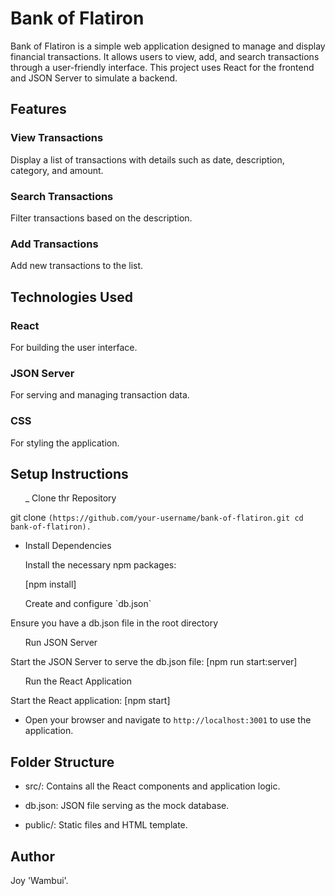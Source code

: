 # Bank of Flatiron
Bank of Flatiron is a simple web application designed to manage and display financial transactions. It allows users to view, add, and search transactions through a user-friendly interface. This project uses React for the frontend and JSON Server to simulate a backend.



## Features



### View Transactions

Display a list of transactions with details such as date, description, category, and amount.



### Search Transactions

Filter transactions based on the description.

### Add Transactions
Add new transactions to the list.


## Technologies Used

### React
 For building the user interface.

### JSON Server
  For serving and managing transaction data.

### CSS
For styling the application.


## Setup Instructions

<ol> _ Clone thr Repository </ol>

   git clone `(https://github.com/your-username/bank-of-flatiron.git
   cd bank-of-flatiron).`

- Install Dependencies 

   Install the necessary npm packages:

     [npm install]

 <ol> Create and configure `db.json`</ol>

 Ensure you have a db.json file in the root directory

 <ol> Run JSON Server</ol>
 Start the JSON Server to serve the db.json file:
 [npm run start:server]

  <ol> Run the React Application</ol>
  Start the React application:
  [npm start]

-  Open your browser and navigate to `http://localhost:3001` to use the application. 

## Folder Structure

- src/:
 Contains all the React components and application logic.

 - db.json:
 JSON file serving as the mock database.

 - public/:
 Static files and HTML template.


## Author
Joy 'Wambui'.

